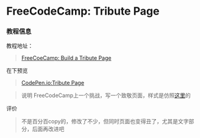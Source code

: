 # FreeCodeCamp: Tribute Page

### 教程信息

教程地址：
>[FreeCoeCamp: Build a Tribute Page](https://www.freecodecamp.com/challenges/build-a-tribute-page)

在下预览
>[CodePen.io:Tribute Page](http://codepen.io/ckinmind/pen/BLXwgZ)

>说明
>FreeCodeCamp上一个挑战，写一个致敬页面，样式是仿照[这里](http://hiloki.github.io/kitecss/)的

评价
>不是百分百copy的，修改了不少，但同时页面也变得丑了，尤其是文字部分，后面再改进吧
